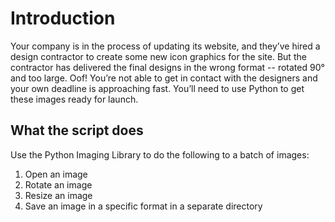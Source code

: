 # Introduction
Your company is in the process of updating its website, and they’ve hired a design contractor to create some new icon graphics for the site. But the contractor has delivered the final designs in the wrong format -- rotated 90° and too large. Oof! You’re not able to get in contact with the designers and your own deadline is approaching fast. You’ll need to use Python to get these images ready for launch.

## What the script does
Use the Python Imaging Library to do the following to a batch of images:

1. Open an image
2. Rotate an image
3. Resize an image
4. Save an image in a specific format in a separate directory 
